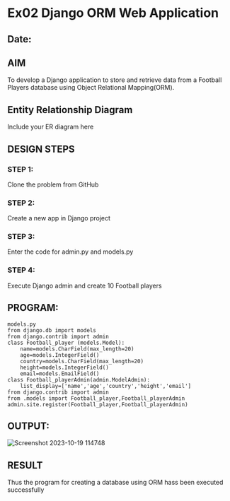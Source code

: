 # Ex02 Django ORM Web Application
## Date: 

## AIM
To develop a Django application to store and retrieve data from a Football Players database using Object Relational Mapping(ORM).

## Entity Relationship Diagram

Include your ER diagram here

## DESIGN STEPS

### STEP 1:
Clone the problem from GitHub

### STEP 2:
Create a new app in Django project

### STEP 3:
Enter the code for admin.py and models.py

### STEP 4:
Execute Django admin and create 10 Football players

## PROGRAM:
```
models.py
from django.db import models
from django.contrib import admin
class Football_player (models.Model):
    name=models.CharField(max_length=20)
    age=models.IntegerField()
    country=models.CharField(max_length=20)
    height=models.IntegerField()
    email=models.EmailField()
class Football_playerAdmin(admin.ModelAdmin):
    list_display=['name','age','country','height','email']
from django.contrib import admin
from .models import Football_player,Football_playerAdmin
admin.site.register(Football_player,Football_playerAdmin)

```

## OUTPUT:
![Screenshot 2023-10-19 114748](https://github.com/HariharanJayavel/ORM/assets/144870546/853cb75f-0204-4b91-8697-196f9cb6d0be)

## RESULT
Thus the program for creating a database using ORM hass been executed successfully
